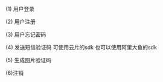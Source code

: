 
(1) 用户登录


(2) 用户注册


(3) 用户忘记密码


(4) 发送短信验证码
       可使用云片的sdk
       也可以使用阿里大鱼的sdk


(5) 生成图片验证码


(6)注销


